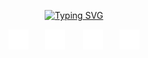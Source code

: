 <p align="center">
  <!-- Typing SVG by DenverCoder1 - https://github.com/DenverCoder1/readme-typing-svg -->
  <a href="https://git.io/typing-svg"><img src="https://readme-typing-svg.demolab.com?font=Fira+Code&weight=800&size=30&pause=1000&color=FFFFFF&width=600&lines=Data+Analyst+%26+BI+Specialist;4%2B+years+of+coding+experience;Always+trying+to+learn+new+things." alt="Typing SVG" /></a>
</p>

<!-- Social icons section -->
<p align="center">
  <a href="https://www.linkedin.com/in/nishantiyer/"><img width="32px" alt="LinkedIn" title="LinkedIn" src="/assets/linkedin.png"/></a>
  &#8287;&#8287;&#8287;&#8287;&#8287;
  <a href="https://x.com/NishantGIyer"><img width="32px" alt="X" title="X" src="/assets/X.png"/></a>
  &#8287;&#8287;&#8287;&#8287;&#8287;
  <a href="https://nishant-iyer.github.io/"><img width="32px" alt="Portfolio" title="Portfolio" src="/assets/Portfolio.png"></a>
  &#8287;&#8287;&#8287;&#8287;&#8287;
  <a href="https://buymeacoffee.com/nishant.iyer"><img width="32px" alt="Buy me a coffee" title="Buy me a coffee" src="/assets/Coffee.png"/></a>

<br/>
